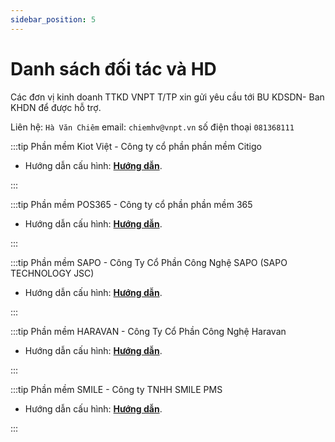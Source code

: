 ```yaml
---
sidebar_position: 5
---
```


# Danh sách đối tác và HD

Các đơn vị kinh doanh TTKD VNPT T/TP xin gửi yêu cầu tới BU KDSDN- Ban KHDN để được hỗ trợ.

Liên hệ: `Hà Văn Chiêm` email: `chiemhv@vnpt.vn` số điện thoại `081368111`

:::tip Phần mềm Kiot Việt -  Công ty cổ phần phần mềm Citigo

- Hướng dẫn cấu hình: **[Hướng dẫn](https://onesme.vn/enterprise)**.

:::

:::tip Phần mềm POS365 - Công ty cổ phần phần mềm 365

- Hướng dẫn cấu hình: **[Hướng dẫn](https://onesme.vn/enterprise)**.

:::

:::tip Phần mềm SAPO - Công Ty Cổ Phần Công Nghệ SAPO (SAPO TECHNOLOGY JSC)

- Hướng dẫn cấu hình: **[Hướng dẫn](https://onesme.vn/enterprise)**.

:::

:::tip Phần mềm HARAVAN - Công Ty Cổ Phần Công Nghệ Haravan

- Hướng dẫn cấu hình: **[Hướng dẫn](https://onesme.vn/enterprise)**.

:::

:::tip Phần mềm SMILE - Công ty TNHH SMILE PMS

- Hướng dẫn cấu hình: **[Hướng dẫn](https://onesme.vn/enterprise)**.

:::